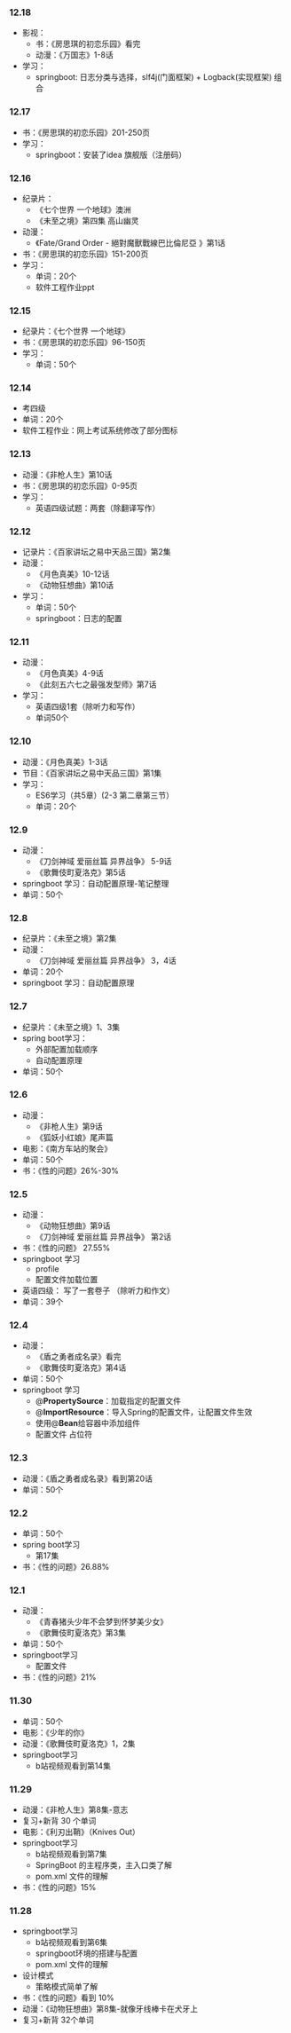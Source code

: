 ### 12.18

- 影视：
  - 书：《房思琪的初恋乐园》看完
  - 动漫：《万国志》1-8话
- 学习：
  - springboot: 日志分类与选择，slf4j(门面框架) + Logback(实现框架) 组合

### 12.17

- 书：《房思琪的初恋乐园》201-250页
- 学习：
  - springboot：安装了idea 旗舰版（注册码）

### 12.16

- 纪录片：
  - 《七个世界 一个地球》澳洲
  - 《未至之境》第四集 高山幽灵
- 动漫：
  - 《Fate/Grand Order - 絕對魔獸戰線巴比倫尼亞 》第1话
- 书：《房思琪的初恋乐园》151-200页
- 学习：
  - 单词：20个
  - 软件工程作业ppt

### 12.15

- 纪录片：《七个世界 一个地球》
- 书：《房思琪的初恋乐园》96-150页
- 学习：
  - 单词：50个

### 12.14

- 考四级
- 单词：20个
-  软件工程作业：网上考试系统修改了部分图标

### 12.13

- 动漫：《非枪人生》第10话
- 书：《房思琪的初恋乐园》0-95页
- 学习：
  - 英语四级试题：两套（除翻译写作）

### 12.12

- 记录片：《百家讲坛之易中天品三国》第2集
- 动漫：
  - 《月色真美》10-12话
  - 《动物狂想曲》第10话
- 学习：
  - 单词：50个
  - springboot：日志的配置

### 12.11

- 动漫：
  - 《月色真美》4-9话
  - 《此刻五六七之最强发型师》第7话
- 学习：
  - 英语四级1套（除听力和写作）
  - 单词50个

### 12.10

- 动漫：《月色真美》1-3话
- 节目：《百家讲坛之易中天品三国》第1集
- 学习：
  - ES6学习（共5章）(2-3 第二章第三节）
  - 单词：20个

### 12.9

- 动漫：
  - 《刀剑神域 爱丽丝篇 异界战争》 5-9话
  - 《歌舞伎町夏洛克》第5话
- springboot 学习：自动配置原理-笔记整理
- 单词：50个

### 12.8

- 纪录片：《未至之境》第2集
- 动漫：
  - 《刀剑神域 爱丽丝篇 异界战争》  3，4话
- 单词：20个
- springboot 学习：自动配置原理

### 12.7

- 纪录片：《未至之境》1、3集
- spring boot学习：
  - 外部配置加载顺序
  - 自动配置原理
- 单词：50个

### 12.6

- 动漫：
  - 《非枪人生》第9话
  - 《狐妖小红娘》尾声篇
- 电影：《南方车站的聚会》
- 单词：50个
- 书：《性的问题》26%-30%

### 12.5

- 动漫：
  - 《动物狂想曲》第9话
  - 《刀剑神域 爱丽丝篇 异界战争》 第2话
- 书：《性的问题》 27.55%
- springboot 学习
  - profile
  - 配置文件加载位置
- 英语四级： 写了一套卷子 （除听力和作文）
- 单词：39个

### 12.4

- 动漫：
  - 《盾之勇者成名录》看完
  - 《歌舞伎町夏洛克》第4话
- 单词：50个
- springboot 学习
  - @**PropertySource**：加载指定的配置文件
  - @**ImportResource**：导入Spring的配置文件，让配置文件生效
  - 使用@**Bean**给容器中添加组件
  - 配置文件 占位符

### 12.3

- 动漫：《盾之勇者成名录》看到第20话
- 单词：50个

### 12.2

- 单词：50个
- spring boot学习
  - 第17集
- 书：《性的问题》26.88%



### 12.1

- 动漫：
  - 《青春猪头少年不会梦到怀梦美少女》
  - 《歌舞伎町夏洛克》第3集
- 单词：50个
- springboot学习
  - 配置文件
- 书：《性的问题》21%

### 11.30

- 单词：50个
- 电影：《少年的你》
- 动漫：《歌舞伎町夏洛克》1，2集
- springboot学习
  - b站视频观看到第14集



### 11.29

- 动漫：《非枪人生》第8集-意志
- 复习+新背 30 个单词
- 电影：《利刃出鞘》（Knives Out）
- springboot学习
  - b站视频观看到第7集
  - SpringBoot 的主程序类，主入口类了解
  - pom.xml 文件的理解
- 书：《性的问题》15%



### 11.28

- springboot学习
  - b站视频观看到第6集
  - springboot环境的搭建与配置
  - pom.xml 文件的理解
- 设计模式
  - 策略模式简单了解
- 书：《性的问题》看到 10%
- 动漫：《动物狂想曲》第8集-就像牙线棒卡在犬牙上
- 复习+新背 32个单词



